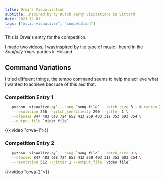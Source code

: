 ```yaml
---
title: Orwa's Visualization
subtitle: Inspired by my Dutch party visitations in Sittard
date: 2021-12-01
tags: ["music-visualizer", "competition"]
---
```


This is Orwa's entry for the competition.

I made two videos, I was inspired by the type of music I heard in the _Soulfully Yours_ parties in Holland.

## Command Variations

I tried different things, the tempo command seems to help me achieve what I wanted to achieve because of this and that.

### Competition Entry 1

```bash
   python `visualize.py` --song `song file` --batch_size 3 --duration 25 \
   --resolution 256 --pitch_sensitivity 290 --jitter 1 \
   --classes 847 483 668 724 652 413 269 403 319 353 603 354 \
   --output_file `video file`
```

{{<video "orwa-1">}}

### Competition Entry 2

```bash
   python `visualize.py` --song `song file` --batch_size 3 \
   --classes 847 483 668 724 652 413 269 403 319 353 603 354 \
   --resolution 512 --jitter 1 --output_file `video file`
```

{{<video "orwa-2">}}